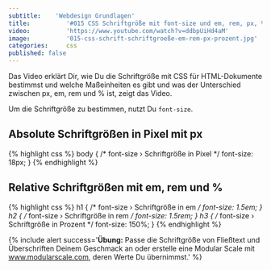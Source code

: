 ```yaml
---
subtitle:    'Webdesign Grundlagen'
title:          '#015 CSS Schriftgröße mit font-size und em, rem, px, %'
video:          'https://www.youtube.com/watch?v=ddbpUiHd4aM'
image:          '015-css-schrift-schriftgroeße-em-rem-px-prozent.jpg'
categories:     css
published: false
---
```

Das Video erklärt Dir, wie Du die Schriftgröße mit CSS für HTML-Dokumente bestimmst und welche Maßeinheiten es gibt und was der Unterschied zwischen px, em, rem und % ist, zeigt das Video.
<!-- readmore -->

Um die Schriftgröße zu bestimmen, nutzt Du `font-size`.


## Absolute Schriftgrößen in Pixel mit px

{% highlight css %}
body {
    /* font-size › Schriftgröße in Pixel */
    font-size: 18px;
}
{% endhighlight %}



## Relative Schriftgrößen mit em, rem und %

{% highlight css %}
h1 {
    /* font-size › Schriftgröße in em */
    font-size: 1.5em;
}
h2 {
    /* font-size › Schriftgröße in rem */
    font-size: 1.5rem;
}
h3 {
    /* font-size › Schriftgröße in Prozent */
    font-size: 150%;
}
{% endhighlight %}



{% include alert success='**Übung:** Passe die Schriftgröße von Fließtext und Überschriften Deinem Geschmack an oder erstelle eine Modular Scale mit <a href="http://www.modularscale.com/" target="_blank">www.modularscale.com</a>, deren Werte Du übernimmst.' %}
